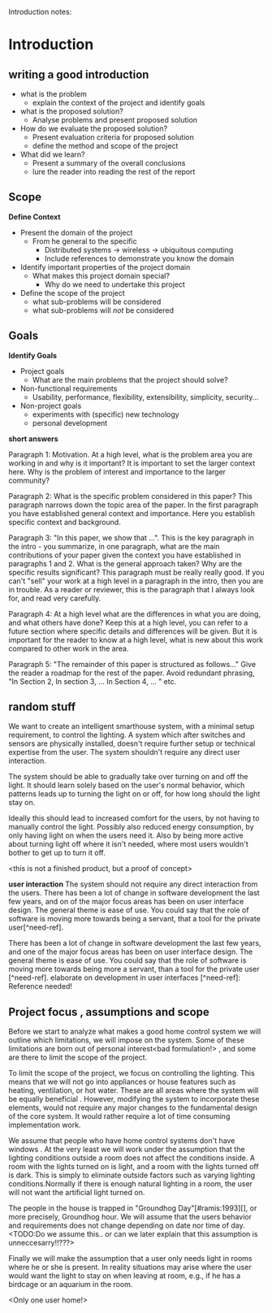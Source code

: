 Introduction notes:

# Introduction

## writing a good introduction

* what is the problem
    - explain the context of the project and identify goals
* what is the proposed solution?
    - Analyse problems and present proposed solution
* How do we evaluate the proposed solution?
    - Present evaluation criteria for proposed solution
    - define the method and scope of the project
* What did we learn?
    - Present a summary of the overall conclusions
    - lure the reader into reading the rest of the report


## Scope
__Define Context__

* Present the domain of the project
  * From he general to the specific
    * Distributed systems -> wireless -> ubiquitous computing
    * Include references to demonstrate you know the domain
* Identify important properties of the project domain
  * What makes this project domain special?
    * Why do we need to undertake this project
* Define the scope of the project
  * what sub-problems will be considered
  * what sub-problems will _not_ be considered

## Goals
__Identify Goals__

* Project goals
  * What are the main problems that the project should solve?
* Non-functional requirements
  * Usability, performance, flexibility, extensibility, simplicity, security...
* Non-project goals
  * experiments with (specific) new technology
  * personal development

__short answers__


Paragraph 1: Motivation. At a high level, what is the problem area you are working in and why is it important? It is important to set the larger context here. Why is the problem of interest and importance to the larger community?

Paragraph 2: What is the specific problem considered in this paper? This paragraph narrows down the topic area of the paper. In the first paragraph you have established general context and importance. Here you establish specific context and background.

Paragraph 3: "In this paper, we show that ...". This is the key paragraph in the intro - you summarize, in one paragraph, what are the main contributions of your paper given the context you have established in paragraphs 1 and 2. What is the general approach taken? Why are the specific results significant? This paragraph must be really really good. If you can't "sell" your work at a high level in a paragraph in the intro, then you are in trouble. As a reader or reviewer, this is the paragraph that I always look for, and read very carefully.

Paragraph 4: At a high level what are the differences in what you are doing, and what others have done? Keep this at a high level, you can refer to a future section where specific details and differences will be given. But it is important for the reader to know at a high level, what is new about this work compared to other work in the area.

Paragraph 5: "The remainder of this paper is structured as follows..." Give the reader a roadmap for the rest of the paper. Avoid redundant phrasing, "In Section 2, In section 3, ... In Section 4, ... " etc.






## random stuff

We want to create an intelligent smarthouse system, with a minimal setup requirement, to control the lighting. A system which after switches and sensors are physically installed, doesn't require further setup or technical expertise from the user. The system shouldn't require any direct user interaction.

The system should be able to gradually take over turning on and off the light. It should learn solely based on the user's normal behavior, which patterns leads up to turning the light on or off, for how long should the light stay on. 

Ideally this should lead to increased comfort for the users, by not having to manually control the light. Possibly also reduced energy consumption, by only having light on when the users need it. Also by being more active about turning light off where it isn't needed, where most users wouldn't bother to get up to turn it off.

<this is not a finished product, but a proof of concept>
<minimum installation and configuration>
<minimum user interaction>
<we want to collect real life data that we can analyze>

**user interaction**
<find a way to include this section either here or in the analysis>
The system should not require any direct interaction from the users. There has been a lot of change in software development the last few years, and on of the major focus areas has been on user interface design. The general theme is ease of use. You could say that the role of software is moving more towards being a servant, that a tool for the private user[^need-ref]. 
<elaborate on development in user interfaces >

There has been a lot of change in software development the last few years, and one of the major focus areas has been on user interface design. The general theme is ease of use. You could say that the role of software is moving more towards being more a servant, than a tool for the private user [^need-ref]. elaborate on development in user interfaces [^need-ref]: Reference needed!




## Project focus , assumptions and scope

<change the tone of the section. define focus areas instead of limitations >

Before we start to analyze what makes a good home control system we will outline which  limitations, we will impose on the system. Some of these limitations are born out of personal interest<bad formulation!> , and some are there to limit the scope of the project. 

To  limit the scope of the project, we focus on controlling the lighting. This means that we will not go into appliances or house features such as heating, ventilation, or hot water. These are all areas where the system will be equally beneficial . However, modifying the system to incorporate these elements, would not require any major changes to the fundamental design of the core system. It would rather  require a lot of  time consuming implementation work. <BS we focus on lighting to get deeper>

We assume that people who have home control systems don't have windows . At the very least we will work under the assumption that the lighting conditions outside a room does not affect the conditions inside. A room with the lights turned on is light, and a room with the lights turned off is dark. This is simply to eliminate outside factors such as varying lighting conditions.Normally if there is enough natural lighting in a room, the user will not want the artificial light turned on. <reevaluate>

The people in the house is trapped in "Groundhog Day"[#ramis:1993][], or more precisely, Groundhog hour. We will assume that the users behavior and requirements does not change depending on date nor  time of day. 
<TODO:Do we assume this.. or can we later explain that this assumption is unneccesarry!!???>

Finally we will make the assumption that a user only needs light in rooms where he or she is present. In reality situations may arise where the user would want the light to stay on when leaving at room, e.g., if he has a birdcage or an aquarium in the room.

<Only one user home!>




